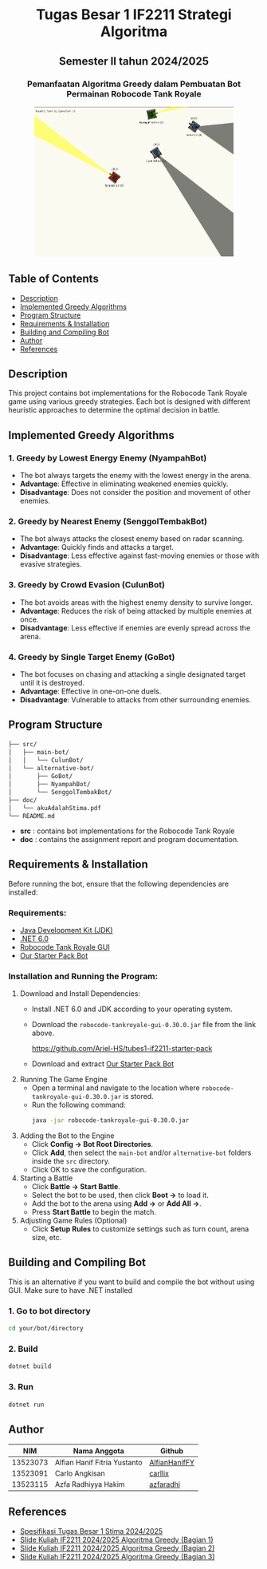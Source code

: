 <h1 align="center">Tugas Besar 1 IF2211 Strategi Algoritma</h1>
<h2 align="center">Semester II tahun 2024/2025</h2>
<h3 align="center">Pemanfaatan Algoritma Greedy dalam Pembuatan Bot Permainan Robocode Tank Royale</h3>

<p align="center">
  <img src="game.png" alt="Main" width="400">
</p>

## Table of Contents
- [Description](#description)
- [Implemented Greedy Algorithms](#implemented-greedy-algorithms)
- [Program Structure](#program-structure)
- [Requirements & Installation](#requirements--installation)
- [Building and Compiling Bot](#building-and-compiling-bot)
- [Author](#author)
- [References](#references)

## Description
This project contains bot implementations for the Robocode Tank Royale game using various greedy strategies. Each bot is designed with different heuristic approaches to determine the optimal decision in battle.

## Implemented Greedy Algorithms
### 1. Greedy by Lowest Energy Enemy (NyampahBot)
- The bot always targets the enemy with the lowest energy in the arena.
- **Advantage**: Effective in eliminating weakened enemies quickly.
- **Disadvantage**: Does not consider the position and movement of other enemies.
### 2. Greedy by Nearest Enemy (SenggolTembakBot)
- The bot always attacks the closest enemy based on radar scanning.
- **Advantage**: Quickly finds and attacks a target.
- **Disadvantage**: Less effective against fast-moving enemies or those with evasive strategies.
### 3. Greedy by Crowd Evasion (CulunBot)
- The bot avoids areas with the highest enemy density to survive longer.
- **Advantage**: Reduces the risk of being attacked by multiple enemies at once.
- **Disadvantage**: Less effective if enemies are evenly spread across the arena.
### 4. Greedy by Single Target Enemy (GoBot)
- The bot focuses on chasing and attacking a single designated target until it is destroyed.
- **Advantage**: Effective in one-on-one duels.
- **Disadvantage**: Vulnerable to attacks from other surrounding enemies.

## Program Structure
```
├── src/
│   ├── main-bot/
│   │   └── CulunBot/
│   └── alternative-bot/
│       ├── GoBot/
│       ├── NyampahBot/
│       └── SenggolTembakBot/
├── doc/
│   └── akuAdalahStima.pdf
└── README.md       
```
- **src** : contains bot implementations for the Robocode Tank Royale
- **doc** : contains the assignment report and program documentation.

## Requirements & Installation
Before running the bot, ensure that the following dependencies are installed:
### Requirements:
- [Java Development Kit (JDK)](https://www.oracle.com/java/technologies/downloads/)
- [.NET 6.0](https://dotnet.microsoft.com/en-us/download/dotnet/6.0 )
- [Robocode Tank Royale GUI](https://github.com/Ariel-HS/tubes1-if2211-starter-pack)
- [Our Starter Pack Bot](https://github.com/AlfianHanifFY/Tubes1_akuAdalahStima/releases/tag/v1.0)
### Installation and Running the Program:
1. Download and Install Dependencies:
    - Install .NET 6.0 and JDK according to your operating system.
    - Download the `robocode-tankroyale-gui-0.30.0.jar` file from the link above.
        
        https://github.com/Ariel-HS/tubes1-if2211-starter-pack
    - Download and extract [Our Starter Pack Bot](https://github.com/AlfianHanifFY/Tubes1_akuAdalahStima/releases/tag/v1.0)
2. Running The Game Engine
    - Open a terminal and navigate to the location where `robocode-tankroyale-gui-0.30.0.jar` is stored.
    - Run the following command:
        ```bash
        java -jar robocode-tankroyale-gui-0.30.0.jar
        ```
3. Adding the Bot to the Engine
    - Click **Config → Bot Root Directories**.
    - Click **Add**, then select the `main-bot` and/or `alternative-bot` folders inside the `src` directory.
    - Click OK to save the configuration.
4. Starting a Battle
    - Click **Battle → Start Battle**.
    - Select the bot to be used, then click **Boot →** to load it.
    - Add the bot to the arena using **Add →** or **Add All →**.
    - Press **Start Battle** to begin the match.
5. Adjusting Game Rules (Optional)
    - Click **Setup Rules** to customize settings such as turn count, arena size, etc.

## Building and Compiling Bot
This is an alternative if you want to build and compile the bot without using GUI. Make sure to have .NET installed
### 1. Go to bot directory
```bash
cd your/bot/directory
```
### 2. Build
```bash
dotnet build
```
### 3. Run
```bash
dotnet run
```

## Author
| **NIM**  | **Nama Anggota**               | **Github** |
| -------- | ------------------------------ | ---------- |
| 13523073 | Alfian Hanif Fitria Yustanto   | [AlfianHanifFY](https://github.com/AlfianHanifFY) |
| 13523091 | Carlo Angkisan                 | [carllix](https://github.com/carllix) | 
| 13523115 | Azfa Radhiyya Hakim            | [azfaradhi](https://github.com/azfaradhi) |

## References
- [Spesifikasi Tugas Besar 1 Stima 2024/2025](https://docs.google.com/document/d/14MCaRiFGiA6Ez5W8-OLxZ9enXyENcep7AzSH6sUHKM8/edit?tab=t.0)
- [Slide Kuliah IF2211 2024/2025 Algoritma Greedy (Bagian 1)](https://informatika.stei.itb.ac.id/~rinaldi.munir/Stmik/2024-2025/04-Algoritma-Greedy-(2025)-Bag1.pdf)
- [Slide Kuliah IF2211 2024/2025 Algoritma Greedy (Bagian 2)](https://informatika.stei.itb.ac.id/~rinaldi.munir/Stmik/2024-2025/05-Algoritma-Greedy-(2025)-Bag2.pdf)
- [Slide Kuliah IF2211 2024/2025 Algoritma Greedy (Bagian 3)](https://informatika.stei.itb.ac.id/~rinaldi.munir/Stmik/2024-2025/06-Algoritma-Greedy-(2025)-Bag3.pdf)
